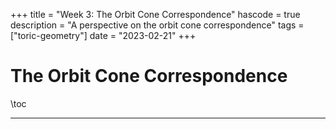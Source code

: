 +++
title = "Week 3: The Orbit Cone Correspondence"
hascode = true
description = "A perspective on the orbit cone correspondence"
tags = ["toric-geometry"]
date = "2023-02-21"
+++

# The Orbit Cone Correspondence

\toc

---

<Put content here>
